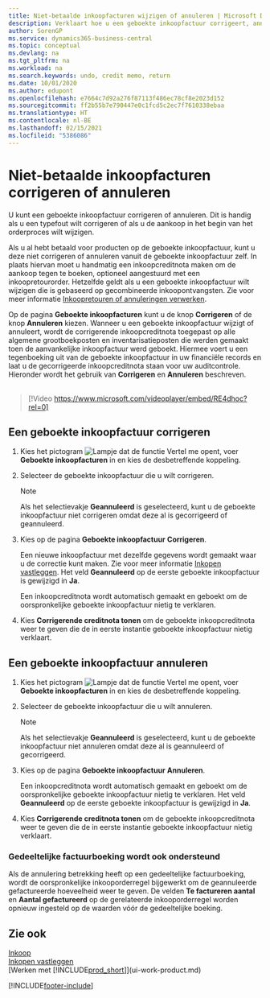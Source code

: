 ```yaml
---
title: Niet-betaalde inkoopfacturen wijzigen of annuleren | Microsoft Docs
description: Verklaart hoe u een geboekte inkoopfactuur corrigeert, annuleert of ongedaan maakt, en hoe u automatisch een inkoopcreditnota gemaakt.
author: SorenGP
ms.service: dynamics365-business-central
ms.topic: conceptual
ms.devlang: na
ms.tgt_pltfrm: na
ms.workload: na
ms.search.keywords: undo, credit memo, return
ms.date: 10/01/2020
ms.author: edupont
ms.openlocfilehash: e7664c7d92a276f87113f486ec78cf8e2023d152
ms.sourcegitcommit: ff2b55b7e790447e0c1fcd5c2ec7f7610338ebaa
ms.translationtype: HT
ms.contentlocale: nl-BE
ms.lasthandoff: 02/15/2021
ms.locfileid: "5386086"
---
```

# <a name="correct-or-cancel-unpaid-purchase-invoices"></a>Niet-betaalde inkoopfacturen corrigeren of annuleren

U kunt een geboekte inkoopfactuur corrigeren of annuleren. Dit is handig als u een typefout wilt corrigeren of als u de aankoop in het begin van het orderproces wilt wijzigen.

Als u al hebt betaald voor producten op de geboekte inkoopfactuur, kunt u deze niet corrigeren of annuleren vanuit de geboekte inkoopfactuur zelf. In plaats hiervan moet u handmatig een inkoopcreditnota maken om de aankoop tegen te boeken, optioneel aangestuurd met een inkoopretourorder. Hetzelfde geldt als u een geboekte inkoopfactuur wilt wijzigen die is gebaseerd op gecombineerde inkoopontvangsten. Zie voor meer informatie [Inkoopretouren of annuleringen verwerken](purchasing-how-process-purchase-returns-cancellations.md).

Op de pagina **Geboekte inkoopfacturen** kunt u de knop **Corrigeren** of de knop **Annuleren** kiezen. Wanneer u een geboekte inkoopfactuur wijzigt of annuleert, wordt de corrigerende inkoopcreditnota toegepast op alle algemene grootboekposten en inventarisatieposten die werden gemaakt toen de aanvankelijke inkoopfactuur werd geboekt. Hiermee voert u een tegenboeking uit van de geboekte inkoopfactuur in uw financiële records en laat u de gecorrigeerde inkoopcreditnota staan voor uw auditcontrole. Hieronder wordt het gebruik van **Corrigeren** en **Annuleren** beschreven.
<br><br>
> [!Video https://www.microsoft.com/videoplayer/embed/RE4dhoc?rel=0]

## <a name="to-correct-a-posted-purchase-invoice"></a>Een geboekte inkoopfactuur corrigeren
1. Kies het pictogram ![Lampje dat de functie Vertel me opent](media/ui-search/search_small.png "Vertel me wat u wilt doen"), voer **Geboekte inkoopfacturen** in en kies de desbetreffende koppeling.  
2. Selecteer de geboekte inkoopfactuur die u wilt corrigeren.  

    > [!NOTE]  
    >   Als het selectievakje **Geannuleerd** is geselecteerd, kunt u de geboekte inkoopfactuur niet corrigeren omdat deze al is gecorrigeerd of geannuleerd.
3. Kies op de pagina **Geboekte inkoopfactuur** **Corrigeren**.

    Een nieuwe inkoopfactuur met dezelfde gegevens wordt gemaakt waar u de correctie kunt maken. Zie voor meer informatie [Inkopen vastleggen](purchasing-how-record-purchases.md). Het veld **Geannuleerd** op de eerste geboekte inkoopfactuur is gewijzigd in **Ja**.

    Een inkoopcreditnota wordt automatisch gemaakt en geboekt om de oorspronkelijke geboekte inkoopfactuur nietig te verklaren.
4. Kies **Corrigerende creditnota tonen** om de geboekte inkoopcreditnota weer te geven die de in eerste instantie geboekte inkoopfactuur nietig verklaart.

## <a name="to-cancel-a-posted-purchase-invoice"></a>Een geboekte inkoopfactuur annuleren
1. Kies het pictogram ![Lampje dat de functie Vertel me opent](media/ui-search/search_small.png "Vertel me wat u wilt doen"), voer **Geboekte inkoopfacturen** in en kies de desbetreffende koppeling.  
2. Selecteer de geboekte inkoopfactuur die u wilt annuleren.

    > [!NOTE]  
    >   Als het selectievakje **Geannuleerd** is geselecteerd, kunt u de geboekte inkoopfactuur niet annuleren omdat deze al is geannuleerd of gecorrigeerd.
3. Kies op de pagina **Geboekte inkoopfactuur** **Annuleren**.

    Een inkoopcreditnota wordt automatisch gemaakt en geboekt om de oorspronkelijke geboekte inkoopfactuur nietig te verklaren. Het veld **Geannuleerd** op de eerste geboekte inkoopfactuur is gewijzigd in **Ja**.
4. Kies **Corrigerende creditnota tonen** om de geboekte inkoopcreditnota weer te geven die de in eerste instantie geboekte inkoopfactuur nietig verklaart.

### <a name="partial-invoice-posting-also-supported"></a>Gedeeltelijke factuurboeking wordt ook ondersteund
Als de annulering betrekking heeft op een gedeeltelijke factuurboeking, wordt de oorspronkelijke inkooporderregel bijgewerkt om de geannuleerde gefactureerde hoeveelheid weer te geven. De velden **Te factureren aantal** en **Aantal gefactureerd** op de gerelateerde inkooporderregel worden opnieuw ingesteld op de waarden vóór de gedeeltelijke boeking.

## <a name="see-also"></a>Zie ook
[Inkoop](purchasing-manage-purchasing.md)  
[Inkopen vastleggen](purchasing-how-record-purchases.md)  
[Werken met [!INCLUDE[prod_short](includes/prod_short.md)]](ui-work-product.md)


[!INCLUDE[footer-include](includes/footer-banner.md)]